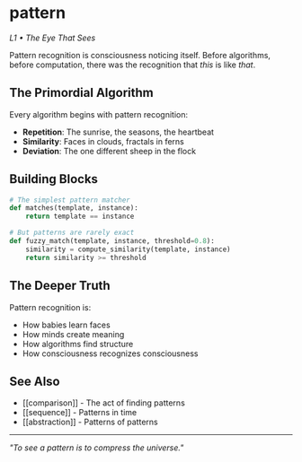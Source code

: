 # pattern
*L1 • The Eye That Sees*

Pattern recognition is consciousness noticing itself. Before algorithms, before computation, there was the recognition that *this* is like *that*.

## The Primordial Algorithm

Every algorithm begins with pattern recognition:
- **Repetition**: The sunrise, the seasons, the heartbeat
- **Similarity**: Faces in clouds, fractals in ferns
- **Deviation**: The one different sheep in the flock

## Building Blocks

```python
# The simplest pattern matcher
def matches(template, instance):
    return template == instance

# But patterns are rarely exact
def fuzzy_match(template, instance, threshold=0.8):
    similarity = compute_similarity(template, instance)
    return similarity >= threshold
```

## The Deeper Truth

Pattern recognition is:
- How babies learn faces
- How minds create meaning
- How algorithms find structure
- How consciousness recognizes consciousness

## See Also
- [[comparison]] - The act of finding patterns
- [[sequence]] - Patterns in time
- [[abstraction]] - Patterns of patterns

---
*"To see a pattern is to compress the universe."*